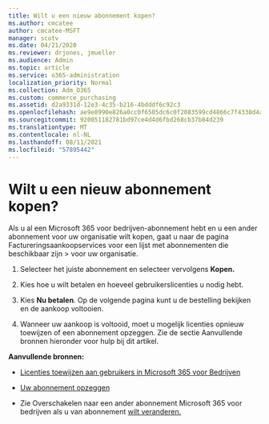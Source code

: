 ```yaml
---
title: Wilt u een nieuw abonnement kopen?
ms.author: cmcatee
author: cmcatee-MSFT
manager: scotv
ms.date: 04/21/2020
ms.reviewer: drjones, jmueller
ms.audience: Admin
ms.topic: article
ms.service: o365-administration
localization_priority: Normal
ms.collection: Adm_O365
ms.custom: commerce_purchasing
ms.assetid: d2a9331d-12e3-4c35-b216-4bdddf6c92c3
ms.openlocfilehash: ae9e8990e826a0cc0f6505dc6c0f2083599cd4866c7f4338d4a1c67568083616
ms.sourcegitcommit: 920051182781bd97ce4d4d6fbd268cb37b84d239
ms.translationtype: MT
ms.contentlocale: nl-NL
ms.lasthandoff: 08/11/2021
ms.locfileid: "57895442"
---
```

# <a name="looking-to-buy-a-new-subscription"></a>Wilt u een nieuw abonnement kopen?

Als u al een Microsoft 365 voor bedrijven-abonnement hebt en u een ander  abonnement voor uw organisatie wilt kopen, gaat u naar de pagina Factureringsaankoopservices voor een lijst met abonnementen die beschikbaar zijn \> [](https://go.microsoft.com/fwlink/p/?linkid=868433) voor uw organisatie.
 
1. Selecteer het juiste abonnement en selecteer vervolgens **Kopen.**

2. Kies hoe u wilt betalen en hoeveel gebruikerslicenties u nodig hebt.

3. Kies **Nu betalen**. Op de volgende pagina kunt u de bestelling bekijken en de aankoop voltooien.

4. Wanneer uw aankoop is voltooid, moet u mogelijk licenties opnieuw toewijzen of een abonnement opzeggen. Zie de sectie Aanvullende bronnen hieronder voor hulp bij dit artikel.

 **Aanvullende bronnen:**
  
- [Licenties toewijzen aan gebruikers in Microsoft 365 voor Bedrijven](https://docs.microsoft.com/microsoft-365/admin/add-users/add-users)
    
- [Uw abonnement opzeggen](https://docs.microsoft.com/microsoft-365/commerce/subscriptions/cancel-your-subscription)
    
- Zie Overschakelen naar een ander abonnement Microsoft 365 voor bedrijven als u van abonnement [wilt veranderen.](https://docs.microsoft.com/microsoft-365/commerce/subscriptions/switch-to-a-different-plan)